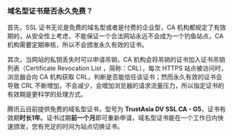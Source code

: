 ### 域名型证书是否永久免费？
首先，SSL 证书无论是免费的域名型或者是付费的企业型，CA 机构都规定了有效期的，从安全性上考虑，不能保证一个合法网站永远不会成为一个钓鱼站点，CA 机构需要定期审核，所以不会颁发永久有效的证书。

其次，当网站的私钥丢失时可以申请吊销，CA 机构会将吊销的证书加入证书吊销列表（Certificate Revocation List ，简称：CRL），每次 HTTPS 站点被访问时，浏览器会向 CA 机构获取 CRL，判断是否能信任该证书；然而永久有效的证书会导致 CRL 不断增加，不会减少，会增加浏览器的请求流量压力，所以指定证书的有效期是更科学的处理方式。

腾讯云目前提供免费的域名型证书，型号为 **TrustAsia DV SSL CA - G5**，证书有效期**时长1年**。证书过期**前一个月**即可重新申请，域名型证书能在一个工作日内快速颁发，您有充足的时间为站点切换证书。



